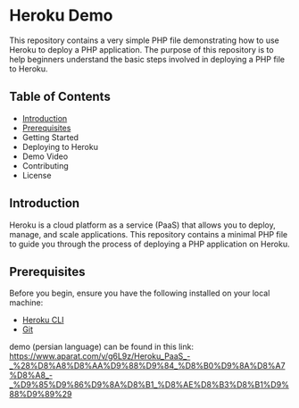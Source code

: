 # Heroku Demo
This repository contains a very simple PHP file demonstrating how to use Heroku to deploy a PHP application. The purpose of this repository is to help beginners understand the basic steps involved in deploying a PHP file to Heroku.

## Table of Contents
- [Introduction](#introduction)
- [Prerequisites](#prerequisites)
- Getting Started
- Deploying to Heroku
- Demo Video
- Contributing
- License

<a name="introduction"></a>
## Introduction
Heroku is a cloud platform as a service (PaaS) that allows you to deploy, manage, and scale applications. This repository contains a minimal PHP file to guide you through the process of deploying a PHP application on Heroku.

<a name="prerequisites"></a>
## Prerequisites
Before you begin, ensure you have the following installed on your local machine:
- [Heroku CLI](https://devcenter.heroku.com/articles/heroku-cli)
- [Git](https://git-scm.com/)

demo (persian language) can be found in this link: https://www.aparat.com/v/g6L9z/Heroku_PaaS_-_%28%D8%A8%D8%AA%D9%88%D9%84_%D8%B0%D9%8A%D8%A7%D8%A8_-_%D9%85%D9%86%D9%8A%D8%B1_%D8%AE%D8%B3%D8%B1%D9%88%D9%89%29

